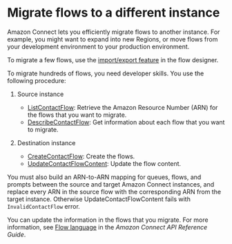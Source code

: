 # Migrate flows to a different instance<a name="migrate-contact-flows"></a>

Amazon Connect lets you efficiently migrate flows to another instance\. For example, you might want to expand into new Regions, or move flows from your development environment to your production environment\. 

To migrate a few flows, use the [import/export feature](contact-flow-import-export.md) in the flow designer\. 

To migrate hundreds of flows, you need developer skills\. You use the following procedure:

1. Source instance
   + [ListContactFlow](https://docs.aws.amazon.com/connect/latest/APIReference/API_ListContactFlows.html): Retrieve the Amazon Resource Number \(ARN\) for the flows that you want to migrate\.
   + [DescribeContactFlow](https://docs.aws.amazon.com/connect/latest/APIReference/API_DescribeContactFlow.html): Get information about each flow that you want to migrate\.

1. Destination instance
   + [CreateContactFlow](https://docs.aws.amazon.com/connect/latest/APIReference/API_CreateContactFlow.html): Create the flows\.
   + [UpdateContactFlowContent](https://docs.aws.amazon.com/connect/latest/APIReference/API_UpdateContactFlowContent.html): Update the flow content\.

You must also build an ARN\-to\-ARN mapping for queues, flows, and prompts between the source and target Amazon Connect instances, and replace every ARN in the source flow with the corresponding ARN from the target instance\. Otherwise UpdateContactFlowContent fails with `InvalidContactFlow` error\. 

You can update the information in the flows that you migrate\. For more information, see [Flow language](https://docs.aws.amazon.com/connect/latest/APIReference/flow-language.html) in the *Amazon Connect API Reference Guide*\. 